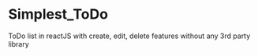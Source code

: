 # Simplest_ToDo
ToDo list in reactJS with create, edit, delete features without any 3rd party library
